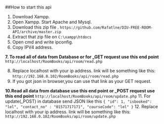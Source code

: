 ##How to start this api
1. Download Xampp.
2. Open Xampp. Start Apache and Mysql.
3. Download this zip file .
`https://github.com/Rafatlne/DIU-FREE-ROOM-API/archive/master.zip`
4. Extract that zip file on `C:\xampp\htdocs`
5. Open cmd and write ipconfig.
6. Copy IPV4 address.

  **7. To read all of data from Database or for _GET request use this end point** 
`http://localhost/RoomBooks/api/room/read.php`

8. Replace localhost with your ip address. link will be something like this:
  `http://192.168.0.102/RoomBooks/api/room/read.php`
9. If you got json in browser,you can use that link as your GET request.

  **10.Read all data from database use this end point or _POST request use this end point** 
`http://localhost/RoomBooks/api/room/update.php`
11. For update(_POST) in database send JSON like this
    ```
    {
        "id": 1,
        "isbooked": "lel",
        "contact_no" : "01571717171",
        "courseCode": "lel"
    }
    ```
12. Replace localhost with your ip address. link will be something like this:
  `http://192.168.0.102/RoomBooks/api/room/update.php`